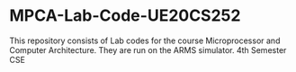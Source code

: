 # MPCA-Lab-Code-UE20CS252
This repository consists of Lab codes for the course Microprocessor and Computer Architecture. They are run on the ARMS simulator.
4th Semester CSE
